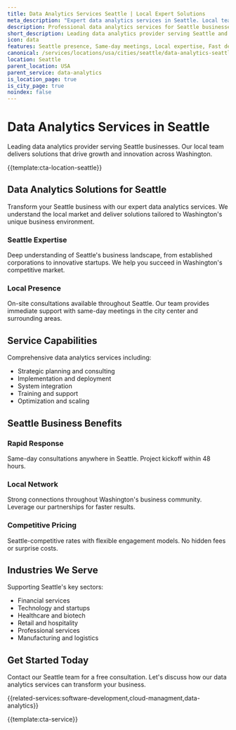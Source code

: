```yaml
---
title: Data Analytics Services Seattle | Local Expert Solutions
meta_description: "Expert data analytics services in Seattle. Local team, same-day consultations, proven results. Transform your business today."
description: Professional data analytics services for Seattle businesses
short_description: Leading data analytics provider serving Seattle and Washington.
icon: data
features: Seattle presence, Same-day meetings, Local expertise, Fast deployment, Competitive rates, Proven track record
canonical: /services/locations/usa/cities/seattle/data-analytics-seattle.html
location: Seattle
parent_location: USA
parent_service: data-analytics
is_location_page: true
is_city_page: true
noindex: false
---
```


# Data Analytics Services in Seattle

Leading data analytics provider serving Seattle businesses. Our local team delivers solutions that drive growth and innovation across Washington.

{{template:cta-location-seattle}}

## Data Analytics Solutions for Seattle

Transform your Seattle business with our expert data analytics services. We understand the local market and deliver solutions tailored to Washington's unique business environment.

### Seattle Expertise

Deep understanding of Seattle's business landscape, from established corporations to innovative startups. We help you succeed in Washington's competitive market.

### Local Presence

On-site consultations available throughout Seattle. Our team provides immediate support with same-day meetings in the city center and surrounding areas.

## Service Capabilities

Comprehensive data analytics services including:
- Strategic planning and consulting
- Implementation and deployment
- System integration
- Training and support
- Optimization and scaling

## Seattle Business Benefits

### Rapid Response
Same-day consultations anywhere in Seattle. Project kickoff within 48 hours.

### Local Network
Strong connections throughout Washington's business community. Leverage our partnerships for faster results.

### Competitive Pricing
Seattle-competitive rates with flexible engagement models. No hidden fees or surprise costs.

## Industries We Serve

Supporting Seattle's key sectors:
- Financial services
- Technology and startups
- Healthcare and biotech
- Retail and hospitality
- Professional services
- Manufacturing and logistics

## Get Started Today

Contact our Seattle team for a free consultation. Let's discuss how our data analytics services can transform your business.

{{related-services:software-development,cloud-managment,data-analytics}}

{{template:cta-service}}
